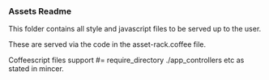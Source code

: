 ### Assets Readme
This folder contains all style and javascript files to be served up to the user.

These are served via the code in the asset-rack.coffee file.

Coffeescript files support #= require_directory ./app_controllers etc as stated in mincer.